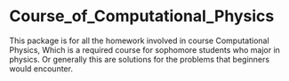 # Course_of_Computational_Physics

This package is for all the homework involved in course Computational Physics, Which is a required course for sophomore students who major in physics.
Or generally this are solutions for the problems that beginners would encounter.

